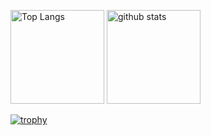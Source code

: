 <p align="left"> 
  <img alt="Top Langs" height="150px" src="https://github-readme-stats.vercel.app/api/top-langs/?username=souk530&layout=compact&show_icons=true&theme=onedark" />
  <img alt="github stats" height="150px" src="https://github-readme-stats.vercel.app/api?username=souk530&theme=onedark&show_icons=ture" />
</p>

[![trophy](https://github-profile-trophy.vercel.app/?username=souk530)](https://github.com/ryo-ma/github-profile-trophy)

<!--
**souk530/souk530** is a ✨ _special_ ✨ repository because its `README.md` (this file) appears on your GitHub profile.

Here are some ideas to get you started:

- 🔭 I’m currently working on ...
- 🌱 I’m currently learning ...
- 👯 I’m looking to collaborate on ...
- 🤔 I’m looking for help with ...
- 💬 Ask me about ...
- 📫 How to reach me: ...
- 😄 Pronouns: ...
- ⚡ Fun fact: ...
-->
